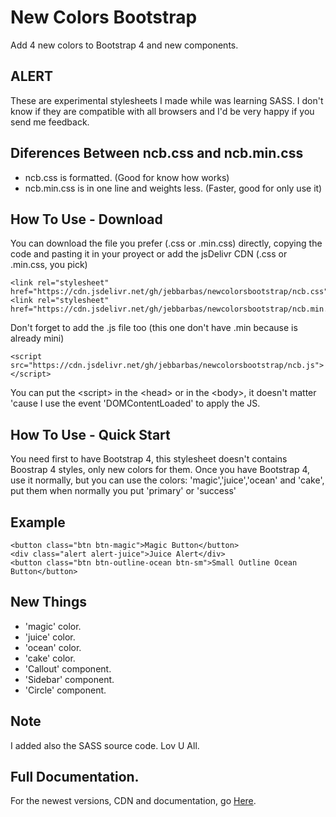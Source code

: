 # New Colors Bootstrap
Add 4 new colors to Bootstrap 4 and new components.

## ALERT
These are experimental stylesheets I made while was learning SASS. I don't know if they are compatible with all browsers and I'd be very happy if you send me feedback.

## Diferences Between ncb.css and ncb.min.css
- ncb.css is formatted. (Good for know how works)
- ncb.min.css is in one line and weights less. (Faster, good for only use it)

## How To Use - Download
You can download the file you prefer (.css or .min.css) directly, copying the code and pasting it in your proyect or add the jsDelivr CDN (.css or .min.css, you pick)
~~~
<link rel="stylesheet" href="https://cdn.jsdelivr.net/gh/jebbarbas/newcolorsbootstrap/ncb.css">
<link rel="stylesheet" href="https://cdn.jsdelivr.net/gh/jebbarbas/newcolorsbootstrap/ncb.min.css">
~~~
Don't forget to add the .js file too (this one don't have .min because is already mini)
~~~
<script src="https://cdn.jsdelivr.net/gh/jebbarbas/newcolorsbootstrap/ncb.js"></script>
~~~
You can put the &lt;script&gt; in the &lt;head&gt; or in the &lt;body&gt;, it doesn't matter 'cause I use the event 'DOMContentLoaded' to apply the JS.

## How To Use - Quick Start
You need first to have Bootstrap 4, this stylesheet doesn't contains Boostrap 4 styles, only new colors for them.
Once you have Bootstrap 4, use it normally, but you can use the colors: 'magic','juice','ocean' and 'cake', put them when normally you put 'primary' or 'success'

## Example
~~~
<button class="btn btn-magic">Magic Button</button>
<div class="alert alert-juice">Juice Alert</div>
<button class="btn btn-outline-ocean btn-sm">Small Outline Ocean Button</button>
~~~

## New Things
- 'magic' color.
- 'juice' color.
- 'ocean' color.
- 'cake' color.
- 'Callout' component.
- 'Sidebar' component.
- 'Circle' component.

## Note
I added also the SASS source code. Lov U All.

## Full Documentation.
For the newest versions, CDN and documentation, go [Here](https://jebbarbas.herokuapp.com/publicaciones/tutoriales/ncb).
